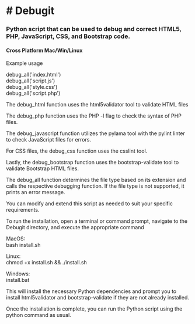 <h1> # Debugit </h1>

<h3> Python script that can be used to debug and correct HTML5, PHP, JavaScript, CSS, and Bootstrap code. </h3>

<h4> Cross Platform Mac/Win/Linux </h4>

Example usage

debug_all('index.html') <br>
debug_all('script.js') <br>
debug_all('style.css') <br>
debug_all('script.php') <br>


The debug_html function uses the html5validator tool to validate HTML files 

The debug_php function uses the PHP -l flag to check the syntax of PHP files. 

The debug_javascript function utilizes the pylama tool with the pylint linter to check JavaScript files for errors.

For CSS files, the debug_css function uses the csslint tool. 

Lastly, the debug_bootstrap function uses the bootstrap-validate tool to validate Bootstrap HTML files.

The debug_all function determines the file type based on its extension and calls the respective debugging function. If the file type is not supported, it prints an error message.

You can modify and extend this script as needed to suit your specific requirements. 

To run the installation, open a terminal or command prompt, navigate to the Debugit directory, and execute the appropriate command

MacOS: <br>
bash install.sh

Linux: <br>
chmod +x install.sh &&
./install.sh

Windows: <br>
install.bat


This will install the necessary Python dependencies and prompt you to install html5validator and bootstrap-validate if they are not already installed.

Once the installation is complete, you can run the Python script using the python command as usual.
